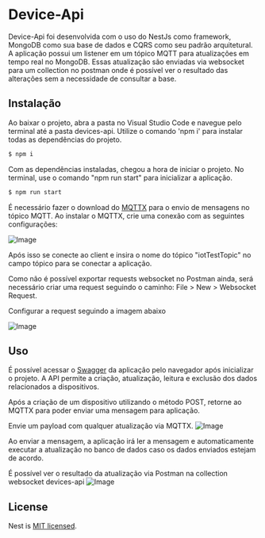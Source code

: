 # Device-Api

Device-Api foi desenvolvida com o uso do NestJs como framework, MongoDB como sua base de dados e CQRS como seu padrão arquitetural. A aplicação possui um listener em um tópico MQTT para atualizações em tempo real no MongoDB. Essas atualização são enviadas via websocket para um collection no postman onde é possível ver o resultado das alterações sem a necessidade de consultar a base.

## Instalação

Ao baixar o projeto, abra a pasta no Visual Studio Code e navegue pelo terminal até a pasta devices-api. Utilize o comando 'npm i' para instalar todas as dependências do projeto.

```bash
$ npm i
```
Com as dependências instaladas, chegou a hora de iniciar o projeto. No terminal, use o comando "npm run start" para inicializar a aplicação.
```bash
$ npm run start
```
É necessário fazer o download do [MQTTX](https://mqttx.app/) para o envio de mensagens no tópico MQTT. Ao instalar o MQTTX, crie uma conexão com as seguintes configurações:

![Image](https://i.ibb.co/tBtXRgc/Captura-de-tela-2023-02-26-055003.png)

Após isso se conecte ao client e insira o nome do tópico "iotTestTopic" no campo tópico para se conectar a aplicação.

Como não é possível exportar requests websocket no Postman ainda, será necessário criar uma request seguindo o caminho: File > New > Websocket Request.

Configurar a request seguindo a imagem abaixo

![Image](https://i.ibb.co/4ptTLV1/Captura-de-tela-2023-02-26-070912.png)

## Uso

É possível acessar o [Swagger](http://localhost:5003/#/) da aplicação pelo navegador após inicializar o projeto. A API permite a criação, atualização, leitura e exclusão dos dados relacionados a dispositivos.

Após a criação de um dispositivo utilizando o método POST, retorne ao MQTTX para poder enviar uma mensagem para aplicação.

Envie um payload com qualquer atualização via MQTTX.
![Image](https://i.ibb.co/bN5pjnN/Captura-de-tela-2023-02-26-060844.png)


Ao enviar a mensagem, a aplicação irá ler a mensagem e automaticamente executar a atualização no banco de dados caso os dados enviados estejam de acordo.

É possível ver o resultado da atualização via Postman na collection websocket devices-api
![Image](https://i.ibb.co/R2nC4Xp/Captura-de-tela-2023-02-26-061134.png)

## License

Nest is [MIT licensed](LICENSE).

